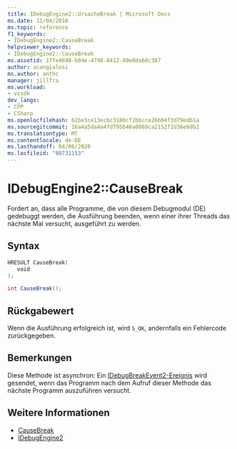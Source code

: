 ```yaml
---
title: IDebugEngine2::UrsacheBreak | Microsoft Docs
ms.date: 11/04/2016
ms.topic: reference
f1_keywords:
- IDebugEngine2::CauseBreak
helpviewer_keywords:
- IDebugEngine2::CauseBreak
ms.assetid: 17fe4698-b04e-4798-8412-80e0da60c387
author: acangialosi
ms.author: anthc
manager: jillfra
ms.workload:
- vssdk
dev_langs:
- CPP
- CSharp
ms.openlocfilehash: 62be3ce13ecbc3180cf2bbcce26b04f3d79edb1a
ms.sourcegitcommit: 16a4a5da4a4fd795b46a0869ca2152f2d36e6db2
ms.translationtype: MT
ms.contentlocale: de-DE
ms.lasthandoff: 04/06/2020
ms.locfileid: "80731153"
---
```

# <a name="idebugengine2causebreak"></a>IDebugEngine2::CauseBreak
Fordert an, dass alle Programme, die von diesem Debugmodul (DE) gedebuggt werden, die Ausführung beenden, wenn einer ihrer Threads das nächste Mal versucht, ausgeführt zu werden.

## <a name="syntax"></a>Syntax

```cpp
HRESULT CauseBreak( 
   void 
);
```

```csharp
int CauseBreak();
```

## <a name="return-value"></a>Rückgabewert
 Wenn die Ausführung erfolgreich ist, wird `S_OK`, andernfalls ein Fehlercode zurückgegeben.

## <a name="remarks"></a>Bemerkungen
 Diese Methode ist asynchron: Ein [IDebugBreakEvent2-Ereignis](../../../extensibility/debugger/reference/idebugbreakevent2.md) wird gesendet, wenn das Programm nach dem Aufruf dieser Methode das nächste Programm auszuführen versucht.

## <a name="see-also"></a>Weitere Informationen
- [CauseBreak](../../../extensibility/debugger/reference/idebugprogram2-causebreak.md)
- [IDebugEngine2](../../../extensibility/debugger/reference/idebugengine2.md)
